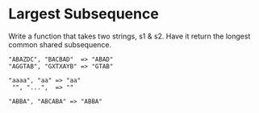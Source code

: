# Largest Subsequence

Write a function that takes two strings, s1 & s2. Have it return the longest common shared subsequence.

```
"ABAZDC", "BACBAD"  => "ABAD"
"AGGTAB", "GXTXAYB" => "GTAB"

"aaaa", "aa" => "aa"
 "", "...",  => ""

"ABBA", "ABCABA" => "ABBA"
```
